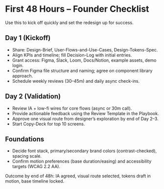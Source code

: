 # First 48 Hours – Founder Checklist

Use this to kick off quickly and set the redesign up for success.

## Day 1 (Kickoff)
- Share: Design-Brief, User-Flows-and-Use-Cases, Design-Tokens-Spec.
- Align KPIs and timeline; fill Decision-Log with initial entries.
- Grant access: Figma, Slack, Loom, Docs/Notion, example assets, demo login.
- Confirm Figma file structure and naming; agree on component library approach.
- Schedule weekly reviews (30–45m) and daily async check-ins.

## Day 2 (Validation)
- Review IA + low-fi wires for core flows (async or 30m call).
- Provide actionable feedback using the Review Template in the Playbook.
- Approve one visual route from designer’s exploration by end of Day 2–3.
- Start Copy-Deck for top 10 screens.

## Foundations
- Decide font stack, primary/secondary brand colors (contrast-checked), spacing scale.
- Confirm motion preferences (base duration/easing) and accessibility targets (WCAG 2.2 AA).

Outcome by end of 48h: IA agreed, visual route selected, tokens draft in motion, base timeline locked.
